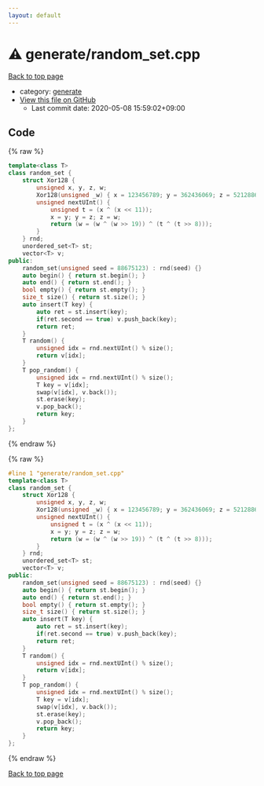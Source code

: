```yaml
---
layout: default
---
```


<!-- mathjax config similar to math.stackexchange -->
<script type="text/javascript" async
  src="https://cdnjs.cloudflare.com/ajax/libs/mathjax/2.7.5/MathJax.js?config=TeX-MML-AM_CHTML">
</script>
<script type="text/x-mathjax-config">
  MathJax.Hub.Config({
    TeX: { equationNumbers: { autoNumber: "AMS" }},
    tex2jax: {
      inlineMath: [ ['$','$'] ],
      processEscapes: true
    },
    "HTML-CSS": { matchFontHeight: false },
    displayAlign: "left",
    displayIndent: "2em"
  });
</script>

<script type="text/javascript" src="https://cdnjs.cloudflare.com/ajax/libs/jquery/3.4.1/jquery.min.js"></script>
<script src="https://cdn.jsdelivr.net/npm/jquery-balloon-js@1.1.2/jquery.balloon.min.js" integrity="sha256-ZEYs9VrgAeNuPvs15E39OsyOJaIkXEEt10fzxJ20+2I=" crossorigin="anonymous"></script>
<script type="text/javascript" src="../../assets/js/copy-button.js"></script>
<link rel="stylesheet" href="../../assets/css/copy-button.css" />


# :warning: generate/random_set.cpp

<a href="../../index.html">Back to top page</a>

* category: <a href="../../index.html#15117b282328146ac6afebaa8acd80e7">generate</a>
* <a href="{{ site.github.repository_url }}/blob/master/generate/random_set.cpp">View this file on GitHub</a>
    - Last commit date: 2020-05-08 15:59:02+09:00




## Code

<a id="unbundled"></a>
{% raw %}
```cpp
template<class T>
class random_set {
    struct Xor128 {
        unsigned x, y, z, w;
        Xor128(unsigned _w) { x = 123456789; y = 362436069; z = 521288629; w = _w; }
        unsigned nextUInt() {
            unsigned t = (x ^ (x << 11));
            x = y; y = z; z = w;
            return (w = (w ^ (w >> 19)) ^ (t ^ (t >> 8)));
        }
    } rnd;
    unordered_set<T> st;
    vector<T> v;
public:
    random_set(unsigned seed = 88675123) : rnd(seed) {}
    auto begin() { return st.begin(); }
    auto end() { return st.end(); }
    bool empty() { return st.empty(); }
    size_t size() { return st.size(); }
    auto insert(T key) {
        auto ret = st.insert(key);
        if(ret.second == true) v.push_back(key);
        return ret;
    }
    T random() {
        unsigned idx = rnd.nextUInt() % size();
        return v[idx];
    }
    T pop_random() {
        unsigned idx = rnd.nextUInt() % size();
        T key = v[idx];
        swap(v[idx], v.back());
        st.erase(key);
        v.pop_back();
        return key;
    }
};
```
{% endraw %}

<a id="bundled"></a>
{% raw %}
```cpp
#line 1 "generate/random_set.cpp"
template<class T>
class random_set {
    struct Xor128 {
        unsigned x, y, z, w;
        Xor128(unsigned _w) { x = 123456789; y = 362436069; z = 521288629; w = _w; }
        unsigned nextUInt() {
            unsigned t = (x ^ (x << 11));
            x = y; y = z; z = w;
            return (w = (w ^ (w >> 19)) ^ (t ^ (t >> 8)));
        }
    } rnd;
    unordered_set<T> st;
    vector<T> v;
public:
    random_set(unsigned seed = 88675123) : rnd(seed) {}
    auto begin() { return st.begin(); }
    auto end() { return st.end(); }
    bool empty() { return st.empty(); }
    size_t size() { return st.size(); }
    auto insert(T key) {
        auto ret = st.insert(key);
        if(ret.second == true) v.push_back(key);
        return ret;
    }
    T random() {
        unsigned idx = rnd.nextUInt() % size();
        return v[idx];
    }
    T pop_random() {
        unsigned idx = rnd.nextUInt() % size();
        T key = v[idx];
        swap(v[idx], v.back());
        st.erase(key);
        v.pop_back();
        return key;
    }
};

```
{% endraw %}

<a href="../../index.html">Back to top page</a>

